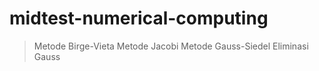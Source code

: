 # midtest-numerical-computing

> Metode Birge-Vieta
> Metode Jacobi
> Metode Gauss-Siedel
> Eliminasi Gauss
